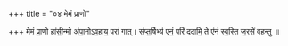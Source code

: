 +++
title = "०४ मेमं प्राणो"

+++
मेमं प्रा॒णो हा॑सी॒न्मो अ॑पा॒नोऽव॒हाय॒ परा॑ गात्। स॑प्त॒र्षिभ्य॑ एनं॒ परि॑ ददामि॒ ते ए॑नं स्व॒स्ति ज॒रसे॑ वहन्तु ॥